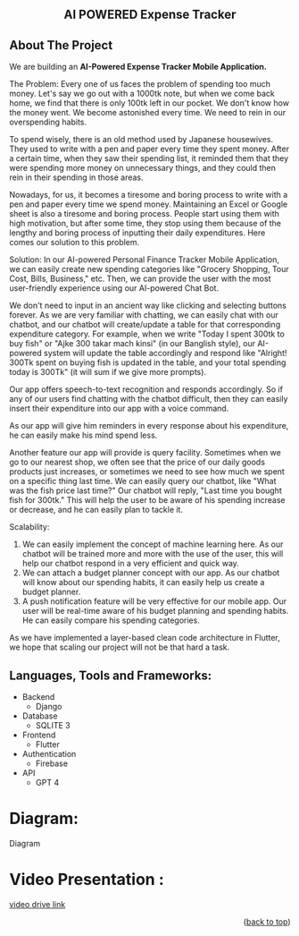 
<div align="center">
  <h2>AI POWERED Expense Tracker</h2>
</div>


## About The Project
We are building an **AI-Powered Expense Tracker Mobile Application.**

The Problem: Every one of us faces the problem of spending too much money. Let's say we go out with a 1000tk note, but when we come back home, we find that there is only 100tk left in our pocket. We don't know how the money went. We become astonished every time. We need to rein in our overspending habits.

To spend wisely, there is an old method used by Japanese housewives. They used to write with a pen and paper every time they spent money. After a certain time, when they saw their spending list, it reminded them that they were spending more money on unnecessary things, and they could then rein in their spending in those areas.

Nowadays, for us, it becomes a tiresome and boring process to write with a pen and paper every time we spend money. Maintaining an Excel or Google sheet is also a tiresome and boring process. People start using them with high motivation, but after some time, they stop using them because of the lengthy and boring process of inputting their daily expenditures. Here comes our solution to this problem.

Solution: In our AI-powered Personal Finance Tracker Mobile Application, we can easily create new spending categories like "Grocery Shopping, Tour Cost, Bills, Business," etc. Then, we can provide the user with the most user-friendly experience using our AI-powered Chat Bot.

We don't need to input in an ancient way like clicking and selecting buttons forever. As we are very familiar with chatting, we can easily chat with our chatbot, and our chatbot will create/update a table for that corresponding expenditure category. For example, when we write "Today I spent 300tk to buy fish" or "Ajke 300 takar mach kinsi" (in our Banglish style), our AI-powered system will update the table accordingly and respond like "Alright! 300Tk spent on buying fish is updated in the table, and your total spending today is 300Tk" (it will sum if we give more prompts).

Our app offers speech-to-text recognition and responds accordingly. So if any of our users find chatting with the chatbot difficult, then they can easily insert their expenditure into our app with a voice command.

As our app will give him reminders in every response about his expenditure, he can easily make his mind spend less.

Another feature our app will provide is query facility. Sometimes when we go to our nearest shop, we often see that the price of our daily goods products just increases, or sometimes we need to see how much we spent on a specific thing last time. We can easily query our chatbot, like "What was the fish price last time?" Our chatbot will reply, "Last time you bought fish for 300tk." This will help the user to be aware of his spending increase or decrease, and he can easily plan to tackle it.

Scalability:

1. We can easily implement the concept of machine learning here. As our chatbot will be trained more and more with the use of the user, this will help our chatbot respond in a very efficient and quick way.
2. We can attach a budget planner concept with our app. As our chatbot will know about our spending habits, it can easily help us create a budget planner.
3. A push notification feature will be very effective for our mobile app. Our user will be real-time aware of his budget planning and spending habits. He can easily compare his spending categories.

As we have implemented a layer-based clean code architecture in Flutter, we hope that scaling our project will not be that hard a task.


## Languages, Tools and Frameworks:<a name="tools"></a>

- Backend
    - Django      
- Database
  - SQLITE 3
- Frontend
    - Flutter
- Authentication
    - Firebase
 - API
    - GPT 4



# Diagram:
Diagram


# Video Presentation :
[video drive link](https://drive.google.com/file/d/13ix_IllCgr0pQQfIofLbD-sZotznwbEB/view)










<p align="right">(<a href="#top">back to top</a>)</p>
